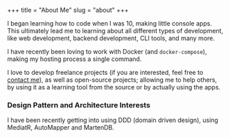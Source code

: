 +++
title = "About Me"
slug = "about"
+++

I began learning how to code when I was 10, making little console apps. This ultimately lead me to learning about all different types of development, like web development, backend development, CLI tools, and many more.

I have recently been loving to work with Docker (and `docker-compose`), making my hosting process a single command.

I love to develop freelance projects (if you are interested, feel free to [contact me](/contact)), as well as open-source projects; allowing me to help others, by using it as a learning tool from the source or by actually using the apps.

### Design Pattern and Architecture Interests

I have been recently getting into using DDD (domain driven design), using MediatR, AutoMapper and MartenDB.
